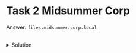 # Task 2 Midsummer Corp
Answer: `files.midsummer.corp.local`

<br>

<details>
<summary>Solution</summary>
We must go on website 10.10.17.40 and check carefully for the link. The link is on the bottom of the site.

<img src="./task_2.png" width="700"/>
</details>